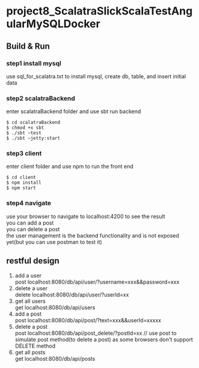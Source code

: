 # project8_ScalatraSlickScalaTestAngularMySQLDocker #

## Build & Run ##
### step1 install mysql  
use sql_for_scalatra.txt to install mysql, create db, table, and insert initial data  

### step2 scalatraBackend  
enter scalatraBackend folder and use sbt run backend   
```
$ cd scalatraBackend  
$ chmod +x sbt
$ ./sbt ~test 
$ ./sbt ~jetty:start
```

### step3 client  
enter client folder and use npm to run the front end  
```
$ cd client  
$ npm install  
$ npm start
```

### step4 navigate  
use your browser to navigate to localhost:4200 to see the result  
you can add a post  
you can delete a post    
the user management is the backend functionality and is not exposed yet(but you can use postman to test it)  

## restful design  
1) add a  user  
post localhost:8080/db/api/user/?username=xxx&&password=xxx    
2) delete a user    
delete localhost:8080/db/api/user/?userId=xx  
3) get all users  
get localhost:8080/db/api/users  
4) add a post   
post localhost:8080/db/api/post/?text=xxx&&userId=xxxxx  
5) delete a post  
post localhost:8080/db/api/post_delete/?postId=xx  // use post to simulate post method(to delete a post)  as some browsers don't support DELETE method  
6) get all posts  
get localhost:8080/db/api/posts  